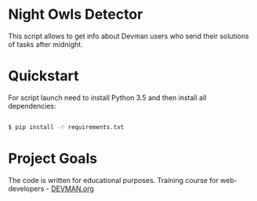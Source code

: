 # Night Owls Detector

This script allows to get info about Devman users who send their solutions of tasks after midnight.

# Quickstart

For script launch need to install Python 3.5 and then install all dependencies:

```bash

$ pip install -r requirements.txt

```

# Project Goals

The code is written for educational purposes. Training course for web-developers - [DEVMAN.org](https://devman.org)
